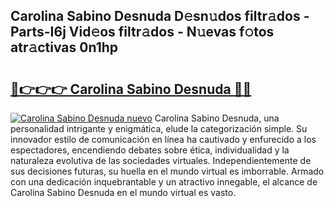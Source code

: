 ## Carolina Sabino Desnuda D𝚎sn𝚞dos filtr𝚊dos - Parts-I6j Vid𝚎os filtr𝚊dos - N𝚞evas f𝚘tos atr𝚊ctivas 0n1hp

# <h2><a href="http://mb53egd.tromn.icu/?c=Carolina+Sabino+Desnuda">🔗👉👉👉 Carolina Sabino Desnuda 🔗🔗</a></h2>

[![Carolina Sabino Desnuda nuevo](https://i.imgur.com/pEAQMta.gif)](http://mb53egd.tromn.icu/?c=Carolina+Sabino+Desnuda)
Carolina Sabino Desnuda, una personalidad intrigante y enigmática, elude la categorización simple. Su innovador estilo de comunicación en línea ha cautivado y enfurecido a los espectadores, encendiendo debates sobre ética, individualidad y la naturaleza evolutiva de las sociedades virtuales. Independientemente de sus decisiones futuras, su huella en el mundo virtual es imborrable. Armado con una dedicación inquebrantable y un atractivo innegable, el alcance de Carolina Sabino Desnuda en el mundo virtual es vasto.
